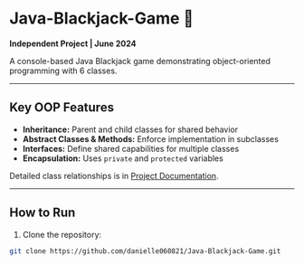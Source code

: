 # Java-Blackjack-Game 🎴

**Independent Project | June 2024**

A console-based Java Blackjack game demonstrating object-oriented programming with 6 classes.

---

## Key OOP Features
- **Inheritance:** Parent and child classes for shared behavior  
- **Abstract Classes & Methods:** Enforce implementation in subclasses  
- **Interfaces:** Define shared capabilities for multiple classes  
- **Encapsulation:** Uses `private` and `protected` variables  

Detailed class relationships is in [Project Documentation](ProjectDocumentation.docs).

---

## How to Run
1. Clone the repository:
```bash
git clone https://github.com/danielle060821/Java-Blackjack-Game.git
